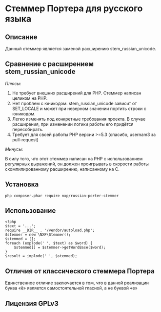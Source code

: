 # Стеммер Портера для русского языка

## Описание

Данный стеммер является заменой расширению stem_russian_unicode.

## Сравнение с расширением stem_russian_unicode

*Плюсы:*

1. Не требует внешних расширений для PHP. Стеммер написан целиком на PHP.
2. Нет проблем с юникодом. stem_russian_unicode зависит от SET_LOCALE и может при неверном значении портить строки с юникодом.
3. Легко изменять под конкретные требования проекта. В случае расширения, при изменении логики работы его придётся пересобирать.
4. Требует для своей работы PHP версии >=5.3 (спасибо, usernam3 за pull-request)

*Минусы:*

В силу того, что этот стеммер написан на PHP с использованием регулярных выражений, он должен проигрывать в скорости работы скомпилированному расширению, написанному на C.


## Установка

    php composer.phar require nxp/russian-porter-stemmer

## Использование

    <?php
    $text = '...';
    require __DIR__ . '/vendor/autoload.php';
    $stemmer = new \NXP\Stemmer();
    $stemmed = [];
    foreach (explode(' ', $text) as $word) {
        $stemmed[] = $stemmer->getWordBase($word);
    }
    $result = implode(' ', $stemmed);

## Отличия от классического стеммера Портера

Единственное отличие заключается в том, что в данной реализации буква «ё» является самостоятельной гласной, а не буквой «е»

## Лицензия GPLv3

